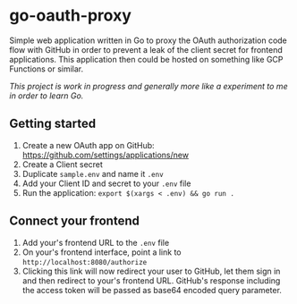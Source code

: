# go-oauth-proxy

Simple web application written in Go to proxy the OAuth authorization code flow with GitHub in order to prevent a leak of the client secret for frontend applications. This application then could be hosted on something like GCP Functions or similar.

_This project is work in progress and generally more like a experiment to me in order to learn Go._

## Getting started

1. Create a new OAuth app on GitHub: <https://github.com/settings/applications/new>
2. Create a Client secret
3. Duplicate `sample.env` and name it `.env`
4. Add your Client ID and secret to your `.env` file
5. Run the application: `export $(xargs < .env) && go run .`

## Connect your frontend

1. Add your's frontend URL to the `.env` file
2. On your's frontend interface, point a link to `http://localhost:8080/authorize`
3. Clicking this link will now redirect your user to GitHub, let them sign in and then redirect to your's frontend URL. GitHub's response including the access token will be passed as base64 encoded query parameter.

